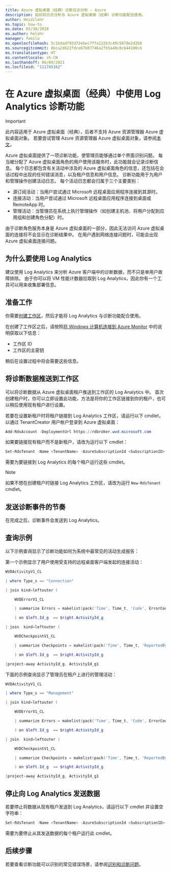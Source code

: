 ```yaml
---
title: Azure 虚拟桌面（经典）诊断日志分析 - Azure
description: 如何将日志分析与 Azure 虚拟桌面（经典）诊断功能配合使用。
author: Heidilohr
ms.topic: how-to
ms.date: 03/30/2020
ms.author: helohr
manager: femila
ms.openlocfilehash: 5c1bdadf92d72ebec7ffa122b3c49c5878e2d2b8
ms.sourcegitcommit: 8bca2d622fdce67b07746a2fb5a40c0c644100c6
ms.translationtype: HT
ms.contentlocale: zh-CN
ms.lasthandoff: 06/09/2021
ms.locfileid: "111745162"
---
```

# <a name="use-log-analytics-for-the-diagnostics-feature-in-azure-virtual-desktop-classic"></a>在 Azure 虚拟桌面（经典）中使用 Log Analytics 诊断功能

>[!IMPORTANT]
>此内容适用于 Azure 虚拟桌面（经典），后者不支持 Azure 资源管理器 Azure 虚拟桌面对象。 若要尝试管理 Azure 资源管理器 Azure 虚拟桌面对象，请参阅[本文](../diagnostics-log-analytics.md)。

Azure 虚拟桌面提供了一项诊断功能，使管理员能够通过单个界面识别问题。 每当被分配了 Azure 虚拟桌面角色的用户使用该服务时，此功能就会记录诊断信息。 每个日志都包含有关活动中涉及的 Azure 虚拟桌面角色的信息，还包括在会话过程中出现的任何错误消息，以及租户信息和用户信息。 诊断功能用于为用户和管理操作创建活动日志。 每个活动日志都会归属于三个主要类别：

- 源订阅活动：当用户尝试通过 Microsoft 远程桌面应用程序连接到其源时。
- 连接活动：当用户尝试通过 Microsoft 远程桌面应用程序连接到桌面或 RemoteApp 时。
- 管理活动：当管理员在系统上执行管理操作（如创建主机池、将用户分配到应用组和创建角色分配）时。

由于诊断角色服务本身是 Azure 虚拟桌面的一部分，因此无法访问 Azure 虚拟桌面的连接将不会显示在诊断结果中。 在用户遇到网络连接问题时，可能会出现 Azure 虚拟桌面连接问题。

## <a name="why-you-should-use-log-analytics"></a>为什么要使用 Log Analytics

建议使用 Log Analytics 来分析 Azure 客户端中的诊断数据，而不只是单用户故障排除。 由于你可以将 VM 性能计数器拉取到 Log Analytics，因此你有一个工具可以用来收集部署信息。

## <a name="before-you-get-started"></a>准备工作

你需要[创建工作区](../../azure-monitor/vm/quick-collect-windows-computer.md#create-a-workspace)，然后才能将 Log Analytics 与诊断功能配合使用。

在创建了工作区之后，请按照[将 Windows 计算机连接到 Azure Monitor](../../azure-monitor/agents/log-analytics-agent.md#workspace-id-and-key) 中的说明获取以下信息：

- 工作区 ID
- 工作区的主密钥

稍后在设置过程中将会需要这些信息。

## <a name="push-diagnostics-data-to-your-workspace"></a>将诊断数据推送到工作区

可以将诊断数据从 Azure 虚拟桌面租户推送到工作区的 Log Analytics 中。 首次创建租户时，你可以立即设置此功能，方法是将你的工作区链接到你的租户，也可以稍后使用现有租户进行设置。

若要在设置新租户时将租户链接到 Log Analytics 工作区，请运行以下 cmdlet，以通过 TenantCreator 用户帐户登录到 Azure 虚拟桌面：

```powershell
Add-RdsAccount -DeploymentUrl https://rdbroker.wvd.microsoft.com
```

如果要链接现有租户而不是新租户，请改为运行以下 cmdlet：

```powershell
Set-RdsTenant -Name <TenantName> -AzureSubscriptionId <SubscriptionID> -LogAnalyticsWorkspaceId <String> -LogAnalyticsPrimaryKey <String>
```

需要为要链接到 Log Analytics 的每个租户运行这些 cmdlet。

>[!NOTE]
>如果不想在创建租户时链接 Log Analytics 工作区，请改为运行 `New-RdsTenant` cmdlet。

## <a name="cadence-for-sending-diagnostic-events"></a>发送诊断事件的节奏

在完成之后，诊断事件会发送到 Log Analytics。

## <a name="example-queries"></a>查询示例

以下示例查询显示了诊断功能如何为系统中最常见的活动生成报告：

第一个示例显示了用户使用受支持的远程桌面客户端发起的连接活动：

```powershell
WVDActivityV1_CL

| where Type_s == "Connection"

| join kind=leftouter (

    WVDErrorV1_CL

    | summarize Errors = makelist(pack('Time', Time_t, 'Code', ErrorCode_s , 'CodeSymbolic', ErrorCodeSymbolic_s, 'Message', ErrorMessage_s, 'ReportedBy', ReportedBy_s , 'Internal', ErrorInternal_s )) by ActivityId_g

    ) on $left.Id_g  == $right.ActivityId_g 

| join  kind=leftouter (

    WVDCheckpointV1_CL

    | summarize Checkpoints = makelist(pack('Time', Time_t, 'ReportedBy', ReportedBy_s, 'Name', Name_s, 'Parameters', Parameters_s) ) by ActivityId_g

    ) on $left.Id_g  == $right.ActivityId_g

|project-away ActivityId_g, ActivityId_g1
```

下面的示例查询显示了管理员在租户上进行的管理活动：

```powershell
WVDActivityV1_CL

| where Type_s == "Management"

| join kind=leftouter (

    WVDErrorV1_CL

    | summarize Errors = makelist(pack('Time', Time_t, 'Code', ErrorCode_s , 'CodeSymbolic', ErrorCodeSymbolic_s, 'Message', ErrorMessage_s, 'ReportedBy', ReportedBy_s , 'Internal', ErrorInternal_s )) by ActivityId_g

    ) on $left.Id_g  == $right.ActivityId_g 

| join  kind=leftouter (

    WVDCheckpointV1_CL

    | summarize Checkpoints = makelist(pack('Time', Time_t, 'ReportedBy', ReportedBy_s, 'Name', Name_s, 'Parameters', Parameters_s) ) by ActivityId_g

    ) on $left.Id_g  == $right.ActivityId_g

|project-away ActivityId_g, ActivityId_g1
```

## <a name="stop-sending-data-to-log-analytics"></a>停止向 Log Analytics 发送数据

若要停止将数据从现有租户发送到 Log Analytics，请运行以下 cmdlet 并设置空字符串：

```powershell
Set-RdsTenant -Name <TenantName> -AzureSubscriptionId <SubscriptionID> -LogAnalyticsWorkspaceId <String> -LogAnalyticsPrimaryKey <String>
```

需要为要停止从其发送数据的每个租户运行此 cmdlet。

## <a name="next-steps"></a>后续步骤

若要查看诊断功能可以识别的常见错误场景，请参阅[识别和诊断问题](diagnostics-role-service-2019.md#common-error-scenarios)。
